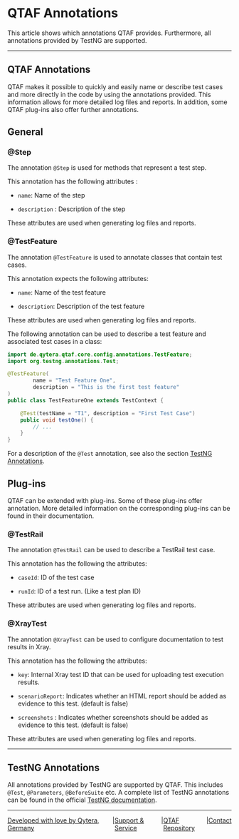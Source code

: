 # QTAF Annotations

This article shows which annotations QTAF provides.
Furthermore, all annotations provided by TestNG are supported.

---

## QTAF Annotations

QTAF makes it possible to quickly and easily name or describe test cases and more directly in the code by using the annotations provided.
This information allows for more detailed log files and reports.
In addition, some QTAF plug-ins also offer further annotations.

## General

### @Step

The annotation `@Step` is used for methods that represent a test step.

This annotation has the following attributes :

* `name`: Name of the step

* `description` : Description of the step

These attributes are used when generating log files and reports.

### @TestFeature

The annotation `@TestFeature` is used to annotate classes that contain test cases.

This annotation expects the following attributes:

* `name`: Name of the test feature

* `description`: Description  of the test feature

These attributes are used when generating log files and reports.

The following annotation can be used to describe a test feature and associated test cases in a class:
```java
import de.qytera.qtaf.core.config.annotations.TestFeature;
import org.testng.annotations.Test;

@TestFeature(
        name = "Test Feature One",
        description = "This is the first test feature"
)
public class TestFeatureOne extends TestContext {

    @Test(testName = "T1", description = "First Test Case")
    public void testOne() {
        // ...
    }
}
```
For a description of the `@Test` annotation, see also the section [TestNG Annotations](#testng-annotations).

## Plug-ins
QTAF can be extended with plug-ins.
Some of these plug-ins offer annotation.
More detailed information on the corresponding plug-ins can be found in their documentation.

### @TestRail
The annotation `@TestRail` can be used to describe a TestRail test case.

This annotation has the following the attributes:

* `caseId`: ID of the test case

* `runId`: ID of a test run. (Like a test plan ID)

These attributes are used when generating log files and reports.

### @XrayTest
The annotation `@XrayTest` can be used to configure documentation to test results in Xray.

This annotation has the following the attributes:

* `key`: Internal Xray test ID that can be used for uploading test execution results.

* `scenarioReport`: Indicates whether an HTML report should be added as evidence to this test. (default is false)

* `screenshots` : Indicates whether screenshots should be added as evidence to this test. (default is false)

These attributes are used when generating log files and reports.

---

## TestNG Annotations
All annotations provided by TestNG are supported by QTAF.
This includes `@Test`, `@Parameters`, `@BeforeSuite` etc.
A complete list of TestNG annotations can be found in the official [TestNG documentation](https://testng.org).


<hr>
<div style="display: flex; flex-direction: row; justify-content: space-between">
  <a href="https://www.qytera.de" target="_blank">Developed with love by Qytera, Germany</a>
  <span>|</span>
  <a href="https://www.qytera.de/testautomatisierung-workshop" target="_blank">Support & Service</a>
  <span>|</span>
  <a href="https://github.com/Qytera-Gmbh/QTAF" target="_blank">QTAF Repository</a>
  <span>|</span>
  <a href="https://www.qytera.de/kontakt" target="_blank">Contact</a><br>
</div>
